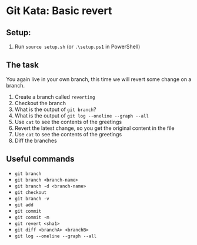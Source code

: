 # Git Kata: Basic revert
## Setup:

1. Run `source setup.sh` (or `.\setup.ps1` in PowerShell)

## The task

You again live in your own branch, this time we will revert some change on a branch.

1. Create a branch called `reverting`
2. Checkout the branch
3. What is the output of `git branch`?
4. What is the output of `git log --oneline --graph --all`
5. Use `cat` to see the contents of the greetings
6. Revert the latest change, so you get the original content in the file
7. Use `cat` to see the contents of the greetings
8. Diff the branches

## Useful commands
- `git branch`
- `git branch <branch-name>`
- `git branch -d <branch-name>`
- `git checkout`
- `git branch -v`
- `git add`
- `git commit`
- `git commit -m`
- `git revert <sha1>`
- `git diff <branchA> <branchB>`
- `git log --oneline --graph --all`
